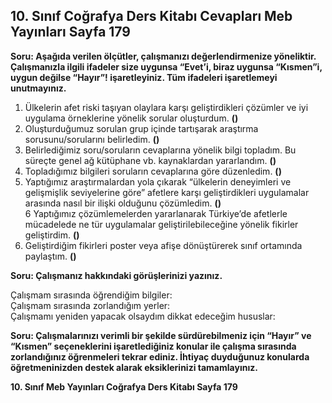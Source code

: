 ## 10. Sınıf Coğrafya Ders Kitabı Cevapları Meb Yayınları Sayfa 179

**Soru: Aşağıda verilen ölçütler, çalışmanızı değerlendirmenize yöneliktir. Çalışmanızla ilgili ifadeler size uygunsa “Evet’i, biraz uygunsa “Kısmen”i, uygun değilse “Hayır”! işaretleyiniz. Tüm ifadeleri işaretlemeyi unutmayınız.**

1. Ülkelerin afet riski taşıyan olaylara karşı geliştirdikleri çözümler ve iyi uygulama örneklerine yönelik sorular oluşturdum. **()**  
 2. Oluşturduğumuz sorulan grup içinde tartışarak araştırma sorusunu/sorularını belirledim. **()**  
 3. Belirlediğimiz soru/soruların cevaplarına yönelik bilgi topladım. Bu süreçte genel ağ kütüphane vb. kaynaklardan yararlandım. **()**  
 4. Topladığımız bilgileri soruların cevaplarına göre düzenledim. **()**  
 5. Yaptığımız araştırmalardan yola çıkarak “ülkelerin deneyimleri ve gelişmişlik seviyelerine göre” afetlere karşı geliştirdikleri uygulamalar arasında nasıl bir ilişki olduğunu çözümledim. **()**  
 6 Yaptığımız çözümlemelerden yararlanarak Türkiye’de afetlerle mücadelede ne tür uygulamalar geliştirilebileceğine yönelik fikirler geliştirdim. **()**  
 7. Geliştirdiğim fikirleri poster veya afişe dönüştürerek sınıf ortamında paylaştım. **()**

**Soru: Çalışmanız hakkındaki görüşlerinizi yazınız.**

Çalışmam sırasında öğrendiğim bilgiler:  
 Çalışmam sırasında zorlandığım yerler:  
 Çalışmamı yeniden yapacak olsaydım dikkat edeceğim hususlar:

**Soru: Çalışmalarınızı verimli bir şekilde sürdürebilmeniz için “Hayır” ve “Kısmen” seçeneklerini işaretlediğiniz konular ile çalışma sırasında zorlandığınız öğrenmeleri tekrar ediniz. İhtiyaç duyduğunuz konularda öğretmeninizden destek alarak eksiklerinizi tamamlayınız.**

**10. Sınıf Meb Yayınları Coğrafya Ders Kitabı Sayfa 179**